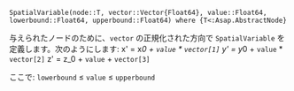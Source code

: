 ```
SpatialVariable(node::T, vector::Vector{Float64}, value::Float64, lowerbound::Float64, upperbound::Float64) where {T<:Asap.AbstractNode}
```

与えられたノードのために、`vector` の正規化された方向で `SpatialVariable` を定義します。次のようにします:     x' = x*0 + `value` * `vector[1]`       y' = y*0 + `value` * `vector[2]`       z' = z_0 + `value` + `vector[3]`

ここで: `lowerbound` ≤ `value` ≤ `upperbound`
